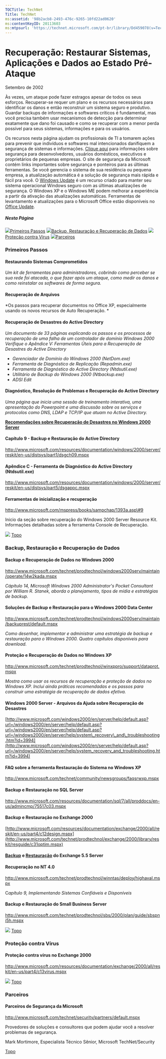 ```yaml
---
TOCTitle: TechNet
Title: TechNet
ms:assetid: '98b2acb8-2493-476c-9265-10fd22ad0620'
ms:contentKeyID: 20113603
ms:mtpsurl: 'https://technet.microsoft.com/pt-br/library/Dd459078(v=TechNet.10)'
---
```


Recuperação: Restaurar Sistemas, Aplicações e Dados ao Estado Pré-Ataque
========================================================================

Setembro de 2002

Às vezes, um ataque pode fazer estragos apesar de todos os seus esforços. Recuperar-se requer um plano e os recursos necessários para identificar os danos e então reconstruir um sistema seguro e produtivo. Guardar backups de informações e softwares críticos é fundamental, mas você precisa também usar mecanismos de detecção para determinar exatamente que dano foi causado e como se recuperar com a menor perda possível para seus sistemas, informações e para os usuários.

Os recursos nesta página ajudam os profissionais de TI a tomarem ações para prevenir que indivíduos e softwares mal intencionados danifiquem a segurança de sistemas e informações. [Clique aqui](http://www.microsoft.com/brasil/security) para informações sobre segurança para desenvolvedores, usuários domésticos, executivos e proprietários de pequenas empresas. O site de segurança da Microsoft contém links importantes sobre segurança e ponteiros para as últimas ferramentas. Se você gerencia o sistema de sua residência ou pequena empresa, a atualização automática é a solução de segurança mais rápida e fácil pra você. O [Windows Update](http://v4.windowsupdate.microsoft.com/en/default.asp) é um recurso criado para manter seu sistema operacional Windows seguro com as últimas atualizações de segurança. O Windows XP e o Windows ME podem melhorar a experiência a partir da ativação das atualizações automáticas. Ferramentas de levantamento e atualizações para o Microsoft Office estão disponíveis no [Office Update](http://office.microsoft.com/officeupdate/default.aspx).

##### Nesta Página

<img src="images/Dd459078.arrow_px_down(pt-br,TechNet.10).gif" id="Image4" />[Primeiros Passos](#wwera)
<img src="images/Dd459078.arrow_px_down(pt-br,TechNet.10).gif" id="Image2" />[Backup, Restauração e Recuperação de Dados](#wwerb)
<img src="images/Dd459078.arrow_px_down(pt-br,TechNet.10).gif" id="Image3" />[Proteção contra Vírus](#wwerc)
<img src="images/Dd459078.arrow_px_down(pt-br,TechNet.10).gif" id="Image5" />[Parceiros](#wwerd)

### Primeiros Passos

[](http://www.microsoft.com/technet/security/tools/detect.mspx)

#### Restaurando Sistemas Comprometidos

</a>*Um kit de ferramentas para administradores, cobrindo como perceber se sua rede foi atacada, o que fazer após um ataque, como medir os danos e como reinstalar os softwares de forma segura.*

[](http://www.microsoft.com/technet/prodtechnol/office/officexp/maintain/docrecov.mspx)
#### Recuperação de Arquivos

</a>*Os passos para recuperar documentos no Office XP, especialmente usando os novos recursos de Auto Recuperação.
*[](http://www.microsoft.com/technet/prodtechnol/windows2000serv/technologies/security/kerberos/default.mspx)
#### Recuperação de Desastres do Active Directory

</a>*Um documento de 33 páginas explicando os passos e os processos de recuperação de uma falha de um controlador de domínio Windows 2000*
*Verifique o Apêndice V: Ferramentas Úteis para a Recuperação de Desastres do Active Directory*

-   *Gerenciador de Domínio do Windows 2000 (NetDom.exe)*
-   *Ferramenta de Diagnóstico de Replicação (Repadmin.exe)*
-   *Ferramenta de Diagnóstico do Active Directory (Ntdsutil.exe)*
-   *Utilitário de Backup do Windows 2000 (Ntbackup.exe)*
-   *ADSI Edit*

[](http://www.microsoft.com/technet/community/events/ad/tnq10108.mspx)

#### Diagnóstico, Resolução de Problemas e Recuperação do Active Directory

</a>

*Uma página que inicia uma sessão de treinamento interativa, uma apresentação do Powerpoint e uma discussão sobre os serviços e protocolos como DNS, LDAP e TCP/IP que atuam no Active Directory.*

[**Recomendações sobre Recuperação de Desastres no Windows 2000 Server**](http://www.microsoft.com/technet/prodtechnol/winntas/support/recovery.mspx)

#### Capítulo 9 - Backup e Restauração do Active Directory

<http://www.microsoft.com/resources/documentation/windows/2000/server/reskit/en-us/distsys/part1/dsgch09.mspx>

#### Apêndice C - Ferramenta de Diagnóstico do Active Directory (Ntdsutil.exe)

<http://www.microsoft.com/resources/documentation/windows/2000/server/reskit/en-us/distsys/part5/dsgappc.mspx>

#### Ferramentas de inicialização e recuperação

http://www.microsoft.com/mspress/books/sampchap/1393a.asp\#9

Inicio da seção sobre recuperação do Windows 2000 Server Resource Kit. Informações detalhadas sobre a ferramenta Console de Recuperação.

<img src="images/Dd459078.arrow_px_up(pt-br,TechNet.10).gif" id="Image10" /> [Topo](#mainsection)

### Backup, Restauração e Recuperação de Dados

#### Backup e Recuperação de Dados no Windows 2000

<http://www.microsoft.com/technet/prodtechnol/windows2000serv/maintain/operate/14w2kada.mspx>

*Cápitulo 14, Microsoft Windows 2000 Administrator's Pocket Consultant por William R. Stanek, aborda o planejamento, tipos de mídia e estratégias de backup.*

#### Soluções de Backup e Restauração para o Windows 2000 Data Center

<http://www.microsoft.com/technet/prodtechnol/windows2000serv/maintain/backuprest/default.mspx>

*Como desenhar, implementar e administrar uma estratégia de backup e restauração para o Windows 2000. Quatro capítulos disponíveis para download.*

#### Proteção e Recuperação de Dados no Windows XP

<http://www.microsoft.com/technet/prodtechnol/winxppro/support/dataprot.mspx>

*Mostra como usar os recursos de recuperação e proteção de dados no Windows XP. Inclui ainda práticas recomendadas e os passos para construir uma estratégia de recuperação de dados efetiva.*

#### Windows 2000 Server - Arquivos da Ajuda sobre Recuperação de Desastres

[http://www.microsoft.com/windows2000/en/server/help/default.asp?url=/windows2000/en/server/help/default.asp?url=/windows2000/en/server/help/default.asp?url=/windows2000/en/server/help/system\_recovery\_and\_troubleshooting.htm?id=3994](http://www.microsoft.com/windows2000/en/server/help/default.asp?url=/windows2000/en/server/help/system_recovery_and_troubleshooting.htm?id=3994)

#### FAQ sobre a ferramenta Restauração do Sistema no Windows XP

<http://www.microsoft.com/technet/community/newsgroups/faqsrwxp.mspx>

#### Backup e Restauração no SQL Server

<http://www.microsoft.com/resources/documentation/sql/7/all/proddocs/en-us/admincmp/75517c03.mspx>

#### Backup e Restauração no Exchange 2000

[http://www.microsoft.com/resources/documentation/exchange/2000/all/reskit/en-us/part4/c12design.mspx](http://www.microsoft.com/technet/prodtechnol/exchange/2000/library/reskit/resguide/c31optim.mspx)

#### [Backup](http://www.microsoft.com/technet/prodtechnol/exchange/2000/library/reskit/resguide/c31optim.mspx) **e** [Restauração](http://www.microsoft.com/technet/archive/exchangeserver55/library/default.mspx) do Exchange 5.5 Server

#### Recuperação no NT 4.0

<http://www.microsoft.com/technet/prodtechnol/winntas/deploy/highaval.mspx>

C*apítulo 9, Implementando Sistemas Confiáveis e Disponíveis*

#### Backup e Restauração do Small Business Server

<http://www.microsoft.com/technet/prodtechnol/sbs/2000/plan/guide/sbspni5h.mspx>

<img src="images/Dd459078.arrow_px_up(pt-br,TechNet.10).gif" id="Image6" /> [Topo](#mainsection)

### Proteção contra Vírus

#### Proteção contra vírus no Exchange 2000

http://www.microsoft.com/resources/documentation/exchange/2000/all/reskit/en-us/part4/c13virus.mspx

<img src="images/Dd459078.arrow_px_up(pt-br,TechNet.10).gif" id="Image7" /> [Topo](#mainsection)

### Parceiros

#### Parceiros de Segurança da Microsoft

<http://www.microsoft.com/technet/security/partners/default.mspx>

Provedores de soluções e consultores que podem ajudar você a resolver problemas de segurança.

Mark Mortimore, Especialista Técnico Sênior, Microsoft TechNet/Security

[](#mainsection)[Topo](#mainsection)
